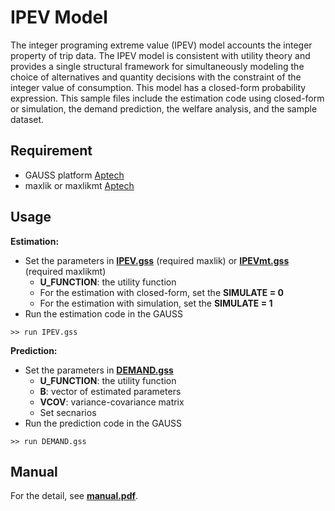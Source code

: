 # IPEV Model

The integer programing extreme value (IPEV) model  accounts the integer property of trip data. The IPEV model is consistent with utility theory and provides a single structural framework for simultaneously modeling the choice of alternatives and quantity decisions with the constraint of the integer value of consumption. This model has a closed-form probability expression. This sample files include the estimation code using closed-form or simulation, the demand prediction, the welfare analysis, and the sample dataset.

## Requirement
- GAUSS platform [Aptech](https://www.aptech.com)
- maxlik or maxlikmt [Aptech](https://www.aptech.com)

## Usage
**Estimation:**
- Set the parameters in  **[IPEV.gss](https://github.com/KoichiKuriyama/IPEV/blob/350163d7f20746fc02f169a37a2c77b7c9745bfd/IPEV.gss)** (required maxlik) or **[IPEVmt.gss](https://github.com/KoichiKuriyama/IPEV/blob/350163d7f20746fc02f169a37a2c77b7c9745bfd/IPEVmt.gss)** (required maxlikmt)
  - **U_FUNCTION**: the utility function
  - For the estimation with closed-form, set the **SIMULATE = 0**
  - For the estimation with simulation, set the **SIMULATE = 1**
- Run the estimation code in the GAUSS 
```
>> run IPEV.gss
```
**Prediction:**
- Set the parameters in  **[DEMAND.gss](https://github.com/KoichiKuriyama/IPEV/blob/350163d7f20746fc02f169a37a2c77b7c9745bfd/DEMAND.gss)**
  - **U_FUNCTION**: the utility function
  - **B**: vector of estimated parameters
  - **VCOV**: variance-covariance matrix
  - Set secnarios
- Run the prediction code in the GAUSS 
```
>> run DEMAND.gss
```
## Manual
For the detail, see **[manual.pdf](https://github.com/KoichiKuriyama/IPEV/blob/350163d7f20746fc02f169a37a2c77b7c9745bfd/manual.pdf)**.

